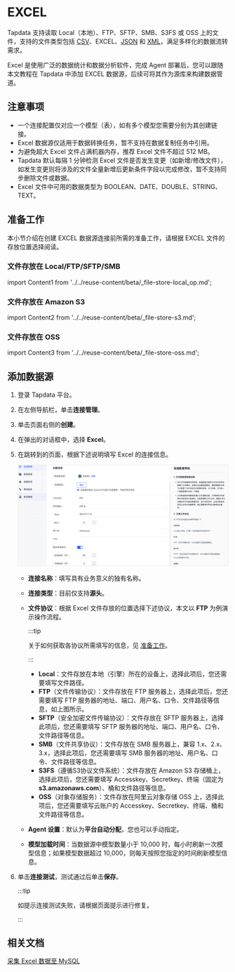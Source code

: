 # EXCEL

Tapdata 支持读取 Local（本地）、FTP、SFTP、SMB、S3FS 或 OSS 上的文件，支持的文件类型包括 [CSV](csv.md)、EXCEL、[JSON](json.md) 和 [XML](xml.md)，满足多样化的数据流转需求。

Excel 是使用广泛的数据统计和数据分析软件，完成 Agent 部署后，您可以跟随本文教程在 Tapdata 中添加 EXCEL 数据源，后续可将其作为源库来构建数据管道。

## 注意事项

- 一个连接配置仅对应一个模型（表），如有多个模型您需要分别为其创建链接。
- Excel 数据源仅适用于数据转换任务，暂不支持在数据复制任务中引用。
- 为避免超大 Excel 文件占满机器内存，推荐 Excel 文件不超过 512 MB。
- Tapdata 默认每隔 1 分钟检测 Excel 文件是否发生变更（如新增/修改文件），如发生变更则将涉及的文件全量新增后更新条件字段以完成修改，暂不支持同步删除文件或数据。
- Excel 文件中可用的数据类型为 BOOLEAN、DATE、DOUBLE、STRING、TEXT。

## <span id="prerequisite">准备工作</span>

本小节介绍在创建 EXCEL 数据源连接前所需的准备工作，请根据 EXCEL 文件的存放位置选择阅读。

### 文件存放在 Local/FTP/SFTP/SMB

import Content1 from '../../reuse-content/beta/_file-store-local_op.md';

<Content1 />


### 文件存放在 Amazon S3 

import Content2 from '../../reuse-content/beta/_file-store-s3.md';

<Content2 />


### 文件存放在 OSS


import Content3 from '../../reuse-content/beta/_file-store-oss.md';

<Content3 />


## 添加数据源

1. 登录 Tapdata 平台。

2. 在左侧导航栏，单击**连接管理**。

3. 单击页面右侧的**创建**。

4. 在弹出的对话框中，选择 **Excel**。

5. 在跳转到的页面，根据下述说明填写 Excel 的连接信息。

   ![连接 Excel](../../images/connect_excel.png)

   * **连接名称**：填写具有业务意义的独有名称。

   * **连接类型**：目前仅支持**源头**。

   * **文件协议**：根据 Excel 文件存放的位置选择下述协议，本文以 **FTP** 为例演示操作流程。
     
     :::tip
     
     关于如何获取各协议所需填写的信息，见 [准备工作](#prerequisite)。     
     
     :::
     
      * **Local**：文件存放在本地（引擎）所在的设备上，选择此项后，您还需要填写文件路径。
      * **FTP**（文件传输协议）：文件存放在 FTP 服务器上，选择此项后，您还需要填写 FTP 服务器的地址、端口、用户名、口令、文件路径等信息，如上图所示。
      * **SFTP**（安全加密文件传输协议）：文件存放在 SFTP 服务器上，选择此项后，您还需要填写 SFTP 服务器的地址、端口、用户名、口令、文件路径等信息。
      * **SMB**（文件共享协议）：文件存放在 SMB 服务器上，兼容 1.x、2.x、3.x，选择此项后，您还需要填写 SMB 服务器的地址、用户名、口令、文件路径等信息。
      * **S3FS**（遵循S3协议文件系统）：文件存放在 Amazon S3 存储桶上，选择此项后，您还需要填写 Accesskey、Secretkey、终端（固定为 **s3.amazonaws.com**）、桶和文件路径等信息。
      * **OSS**（对象存储服务）：文件存放在阿里云对象存储 OSS 上，选择此项后，您还需要填写云账户的 Accesskey、Secretkey、终端、桶和文件路径等信息。
     
   * **Agent 设置**：默认为**平台自动分配**，您也可以手动指定。

   * **模型加载时间**：当数据源中模型数量小于 10,000 时，每小时刷新一次模型信息；如果模型数据超过 10,000，则每天按照您指定的时间刷新模型信息。

6. 单击**连接测试**，测试通过后单击**保存**。

   :::tip

   如提示连接测试失败，请根据页面提示进行修复。

   :::

## 相关文档
[采集 Excel 数据至 MySQL](../../pipeline-tutorial/excel-to-mysql.md)
